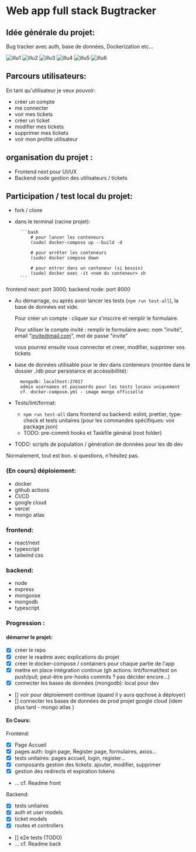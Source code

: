
# Web app full stack Bugtracker

## Idée générale du projet:

Bug tracker avec auth, base de données, Dockerization etc...

![illu1](./frontend/public/illu1.png)
![illu2](./frontend/public/illu2.png)
![illu3](./frontend/public/illu3.png)
![illu4](./frontend/public/illu4.png)
![illu5](./frontend/public/illu5.png)
![illu6](./frontend/public/illu6.png)

## Parcours utilisateurs:

En tant qu'utilisateur je veux pouvoir:

- créer un compte
- me connecter
- voir mes tickets
- créer un ticket
- modifier mes tickets
- supprimer mes tickets
- voir mon profile utilisateur

## organisation du projet :

- Frontend next pour UI/UX
- Backend node gestion des utilisateurs / tickets

## Participation / test local du projet:

- fork / clone
- dans le terminal (racine projet):

		```bash
			# pour lancer les conteneurs
			(sudo) docker-compose up --build -d

			# pour arrêter les conteneurs
			(sudo) docker compose down

			# pour entrer dans un conteneur (si besoin)
			(sudo) docker exec -it <nom du conteneur> sh
		```
frontend next: port 3000; backend node: port 8000

- Au démarrage, ou aprés avoir lancer les tests (```npm run test-all```), la base de données est vide.

	Pour créer un compte : cliquer sur s'inscrire et remplir le formulaire.

	Pour utiliser le compte invité : remplir le formulaire avec: nom "invité", email "invite@mail.com", mot de passe "invite"

	vous pourrez ensuite vous connecter et creer, modifier, supprimer vos tickets

- base de données utilisable pour le dev dans conteneurs (montée dans le dossier ./db pour persistance et accèssibillité):

		mongodb: localhost:27017
		admin usernames et passwords pour les tests locaux uniquement
		cf. docker-compose.yml - image mongo officielle

- Tests/lint/format:
	- ```npm run test-all``` dans frontend ou backend: eslint, prettier, type-check et tests unitaires (pour les commandes spécifiques: voir package.json)
	- TODO: pre-commit hooks et Taskfile général (root folder)

- TODO: scripts de population / génération de données pour les db dev

Normalement, tout est bon. si questions, n'hésitez pas.

### (En cours) déploiement:

- docker
- github actions
- CI/CD
- google cloud
- vercel
- mongo atlas

### frontend:

- react/next
- typescript
- tailwind css

### backend:

- node
- express
- mongoose
- mongodb
- typescript

### Progression :

#### démarrer le projet:

- [x] créer le repo
- [x] créer le readme avec explications du projet
- [x] créer le docker-compose / containers pour chaque partie de l'app
- [x] mettre en place intégration continue (gh actions: lint/format/test on push/pull; peut-être pre-hooks commits ? pas décider encore...)
- [x] connecter les bases de données (mongodb): local pour dev
- [] voir pour déploiement continue (quand il y aura qqchose à déployer)
- [] connecter les bases de données de prod projet google cloud (idem plus tard - mongo atlas )

#### En Cours:

Frontend:
- [x] Page Accueil
- [x] pages auth: login page, Register page, formulaires, axios...
- [x] tests unitaires: pages accueil, login, register...
- [x] composants gestion des tickets: ajouter, modifier, supprimer
- [x] gestion des redirects et expiration tokens
- ... cf. Readme front

Backend:
- [x] tests unitaires
- [x] auth et user models
- [x] ticket models
- [x] routes et controllers
- [] e2e tests (TODO)
- ... cf. Readme back
